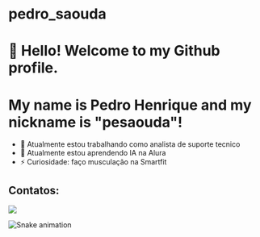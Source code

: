 # pedro_saouda
# 👋 Hello! Welcome to my Github profile.
# My name is Pedro Henrique and my nickname is "pesaouda"!

- 🔭 Atualmente estou trabalhando como analista de suporte tecnico
- 🌱 Atualmente estou aprendendo IA na Alura
- ⚡ Curiosidade: faço musculação na Smartfit


## Contatos:
<div>
  <a href="https://www.linkedin.com/in/pedroh-saouda" target="_blank"><img loading="lazy" src="https://img.shields.io/badge/-LinkedIn-%230077B5?style=for-the-badge&logo=linkedin&logoColor=white" target="_blank"></a>   

</div>

![Snake animation](https://github.com/seu-usuário-aqui/seu-usuário-aqui/blob/output/github-contribution-grid-snake.svg)
